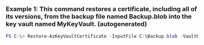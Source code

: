### Example 1: This command restores a certificate, including all of its versions, from the backup file named Backup.blob into the key vault named MyKeyVault. (autogenerated)
```powershell
PS C:\> Restore-AzKeyVaultCertificate -InputFile C:\Backup.blob -VaultName MyKeyVault
```

